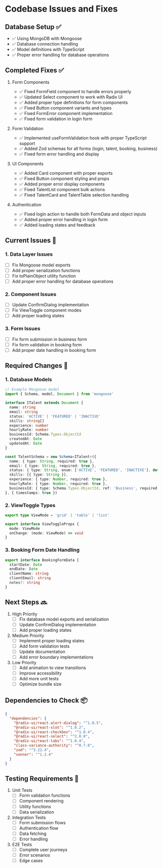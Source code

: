 # Codebase Issues and Fixes

## Database Setup ✅
- ✅ Using MongoDB with Mongoose 
- ✅ Database connection handling
- ✅ Model definitions with TypeScript
- ✅ Proper error handling for database operations

## Completed Fixes ✅

1. Form Components
   - ✅ Fixed FormField component to handle errors properly
   - ✅ Updated Select component to work with Radix UI
   - ✅ Added proper type definitions for form components
   - ✅ Fixed Button component variants and types
   - ✅ Fixed FormError component implementation
   - ✅ Fixed form validation in login form

2. Form Validation
   - ✅ Implemented useFormValidation hook with proper TypeScript support
   - ✅ Added Zod schemas for all forms (login, talent, booking, business)
   - ✅ Fixed form error handling and display

3. UI Components
   - ✅ Added Card component with proper exports
   - ✅ Fixed Button component styling and props
   - ✅ Added proper error display components
   - ✅ Fixed TalentList component bulk actions
   - ✅ Fixed TalentCard and TalentTable selection handling

4. Authentication
   - ✅ Fixed login action to handle both FormData and object inputs
   - ✅ Added proper error handling in login form
   - ✅ Added loading states and feedback

## Current Issues 🚨

### 1. Data Layer Issues
- [ ] Fix Mongoose model exports
- [ ] Add proper serialization functions
- [ ] Fix toPlainObject utility function
- [ ] Add proper error handling for database operations

### 2. Component Issues
- [ ] Update ConfirmDialog implementation
- [ ] Fix ViewToggle component modes
- [ ] Add proper loading states

### 3. Form Issues
- [ ] Fix form submission in business form
- [ ] Fix form validation in booking form
- [ ] Add proper date handling in booking form

## Required Changes 📝

### 1. Database Models
```typescript
// Example Mongoose model
import { Schema, model, Document } from 'mongoose'

interface ITalent extends Document {
  name: string
  email: string
  status: 'ACTIVE' | 'FEATURED' | 'INACTIVE'
  skills: string[]
  experience: number
  hourlyRate: number
  businessId: Schema.Types.ObjectId
  createdAt: Date
  updatedAt: Date
}

const TalentSchema = new Schema<ITalent>({
  name: { type: String, required: true },
  email: { type: String, required: true },
  status: { type: String, enum: ['ACTIVE', 'FEATURED', 'INACTIVE'], default: 'ACTIVE' },
  skills: [{ type: String }],
  experience: { type: Number, required: true },
  hourlyRate: { type: Number, required: true },
  businessId: { type: Schema.Types.ObjectId, ref: 'Business', required: true }
}, { timestamps: true })
```

### 2. ViewToggle Types
```typescript
export type ViewMode = 'grid' | 'table' | 'list'

export interface ViewToggleProps {
  mode: ViewMode
  onChange: (mode: ViewMode) => void
}
```

### 3. Booking Form Date Handling
```typescript
export interface BookingFormData {
  startDate: Date
  endDate: Date
  clientName: string
  clientEmail: string
  notes?: string
}
```

## Next Steps 🔜

1. High Priority
   - [ ] Fix database model exports and serialization
   - [ ] Update ConfirmDialog implementation
   - [ ] Add proper loading states

2. Medium Priority
   - [ ] Implement proper loading states
   - [ ] Add form validation tests
   - [ ] Update documentation
   - [ ] Add error boundary implementations

3. Low Priority
   - [ ] Add animation to view transitions
   - [ ] Improve accessibility
   - [ ] Add more unit tests
   - [ ] Optimize bundle size

## Dependencies to Check 📦

```json
{
  "dependencies": {
    "@radix-ui/react-alert-dialog": "^1.0.5",
    "@radix-ui/react-slot": "^1.0.2",
    "@radix-ui/react-checkbox": "^1.0.4",
    "@radix-ui/react-select": "^2.0.0",
    "@radix-ui/react-tabs": "^1.0.4",
    "class-variance-authority": "^0.7.0",
    "zod": "^3.22.4",
    "sonner": "^1.2.4"
  }
}
```

## Testing Requirements 🧪

1. Unit Tests
   - [ ] Form validation functions
   - [ ] Component rendering
   - [ ] Utility functions
   - [ ] Data serialization

2. Integration Tests
   - [ ] Form submission flows
   - [ ] Authentication flow
   - [ ] Data fetching
   - [ ] Error handling

3. E2E Tests
   - [ ] Complete user journeys
   - [ ] Error scenarios
   - [ ] Edge cases
